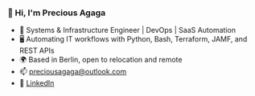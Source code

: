 ### 👋 Hi, I'm Precious Agaga
- 🔧 Systems & Infrastructure Engineer | DevOps | SaaS Automation
- 🖥️ Automating IT workflows with Python, Bash, Terraform, JAMF, and REST APIs
- 🌍 Based in Berlin, open to relocation and remote
- 📫 preciousagaga@outlook.com
- 🔗 [LinkedIn](https://linkedin.com/in/precious-agaga)
